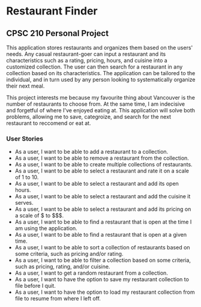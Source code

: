 # Restaurant Finder
## CPSC 210 Personal Project
This application stores restaurants and organizes them based on the users' needs. 
Any casual restaurant-goer can input a restaurant and its characteristics such as 
a rating, pricing, hours, and cuisine into a customized collection. The user can then search for a restaurant in any 
collection based on its characteristics. The application can be tailored to the individual, and in turn used by 
any person looking to systematically organize their next meal.

This project interests me because my favourite thing about Vancouver is the number of restaurants to choose 
from. At the same time, I am indecisive and forgetful of where I've enjoyed eating at. This application will solve 
both problems, allowing me to save, categroize, and search for the next restaurant to reccomend or eat at.  

### User Stories
- As a user, I want to be able to add a restaurant to a collection.
- As a user, I want to be able to remove a restaurant from the collection.
- As a user, I want to be able to create multiple collections of restaurants.
- As a user, I want to be able to select a restaurant and rate it on a scale of 1 to 10.
- As a user, I want to be able to select a restaurant and add its open hours.
- As a user, I want to be able to select a restaurant and add the cuisine it serves.
- As a user, I want to be able to select a restaurant and add its pricing on a scale of $ to $$$.
- As a user, I want to be able to find a restaurant that is open at the time I am using the application.
- As a user, I want to be able to find a restaurant that is open at a given time.
- As a user, I want to be able to sort a collection of restaurants based on some criteria, such as pricing and/or rating.
- As a user, I want to be able to filter a collection based on some criteria, such as pricing, rating, and/or cuisine.
- As a user, I want to get a random restaurant from a collection.
- As a user, I want to have the option to save my restaurant collection to file before I quit.
- As a user, I want to have the option to load my restaurant collection from file to resume from where I left off.
